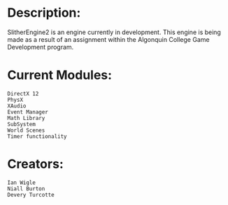 # Description:
SlitherEngine2 is an engine currently in development. This engine is being made as a result of an assignment within the Algonquin College Game Development program.

# Current Modules:
```
DirectX 12
PhysX
XAudio
Event Manager
Math Library
SubSystem 
World Scenes
Timer functionality
```

# Creators:
```
Ian Wigle
Niall Burton
Devery Turcotte
```
